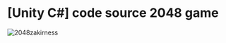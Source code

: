 # [Unity C#] code source 2048 game

![2048zakirness](https://user-images.githubusercontent.com/116380334/218112330-3f8c9e3a-9223-4ddb-9b2d-f1c99b2d2cb0.gif)
